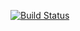 [![Build Status](https://travis-ci.org/shamofu/electron-travis-boilerplate.svg?branch=master)](https://travis-ci.org/shamofu/electron-travis-boilerplate)